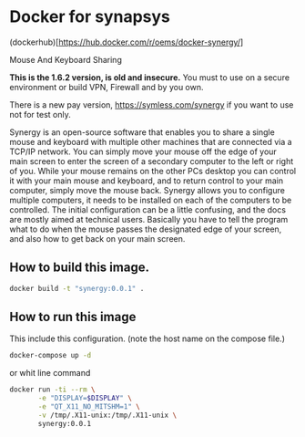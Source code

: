 # Docker for synapsys
(dockerhub)[https://hub.docker.com/r/oems/docker-synergy/]

Mouse And Keyboard Sharing

**This is the 1.6.2 version, is old and insecure.** You must to use on a secure environment or build VPN, Firewall and by you own.

There is a new pay version, https://symless.com/synergy if you want to use not for test only.

Synergy is an open-source software that enables you to share a single mouse and keyboard with multiple other machines that are connected via a TCP/IP network. You can simply move your mouse off the edge of your main screen to enter the screen of a secondary computer to the left or right of you. While your mouse remains on the other PCs desktop you can control it with your main mouse and keyboard, and to return control to your main computer, simply move the mouse back.
Synergy allows you to configure multiple computers, it needs to be installed on each of the computers to be controlled. The initial configuration can be a little confusing, and the docs are mostly aimed at technical users. Basically you have to tell the program what to do when the mouse passes the designated edge of your screen, and also how to get back on your main screen.

## How to build this image.

```bash
docker build -t "synergy:0.0.1" .
```

## How to run this image

This include this configuration. (note the host name on the compose file.)

```bash
docker-compose up -d
```

or whit line command

```bash
docker run -ti --rm \
       -e "DISPLAY=$DISPLAY" \
       -e "QT_X11_NO_MITSHM=1" \
       -v /tmp/.X11-unix:/tmp/.X11-unix \
       synergy:0.0.1
```
